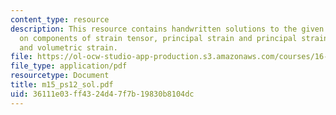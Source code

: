 ```yaml
---
content_type: resource
description: This resource contains handwritten solutions to the given problem set
  on components of strain tensor, principal strain and principal strain directions,
  and volumetric strain.
file: https://ol-ocw-studio-app-production.s3.amazonaws.com/courses/16-01-unified-engineering-i-ii-iii-iv-fall-2005-spring-2006/36111e03ff4324d47f7b19830b8104dc_m15_ps12_sol.pdf
file_type: application/pdf
resourcetype: Document
title: m15_ps12_sol.pdf
uid: 36111e03-ff43-24d4-7f7b-19830b8104dc
---
```

